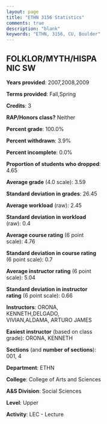 ```yaml
---
layout: page
title: "ETHN 3156 Statistics"
comments: true
description: "blank"
keywords: "ETHN, 3156, CU, Boulder"
--- 
```

<head>
<script src="https://ajax.googleapis.com/ajax/libs/jquery/2.1.3/jquery.min.js"></script>
<script src="https://dl.dropboxusercontent.com/s/pc42nxpaw1ea4o9/highcharts.js?dl=0"></script>
<!-- <script src="../assets/js/highcharts.js"></script> -->
<style type="text/css">@font-face {
	font-family: "Bebas Neue";
	src: url(https://www.filehosting.org/file/details/544349/BebasNeue%20Regular.otf) format("opentype");
	}
	h1.Bebas { 
		font-family: "Bebas Neue", Verdana, Tahoma;
	}
</style>
</head>
<body>
	<div id="container" style="float: right; width: 45%; height: 88%; margin-left: 2.5%; margin-right: 2.5%;"></div>
	<script language="JavaScript">
		$(document).ready(function() {
		var chart = {type: 'column'};
		var title = {text: 'Grade Distribution'};
		var xAxis = {categories: ['A','B','C','D','F'],crosshair: true};
		var yAxis = {min: 0,title: {text: 'Percentage'}};
		var tooltip = {headerFormat: '<center><b><span style="font-size:20px">{point.key}</span></b></center>',
		               pointFormat: '<td style="padding:0"><b>{point.y:.1f}%</b></td>',
		               footerFormat: '</table>',shared: true,useHTML: true};
		var plotOptions = {column: {pointPadding: 0.0,borderWidth: 0}};  
		var credits = {enabled: false};var series= [{name: 'Percent',data: [69.92,24.39,4.88,0.0,0.81,]}];
		var json = {};
		json.chart = chart;
		json.title = title;
		json.tooltip = tooltip;
		json.xAxis = xAxis;
		json.yAxis = yAxis;  
		json.series = series;
		json.plotOptions = plotOptions;  
		json.credits = credits;
		$('#container').highcharts(json);
	});
	</script>
</body>
			   
## FOLKLOR/MYTH/HISPANIC SW

**Years provided**: 2007,2008,2009

**Terms provided**: Fall,Spring

**Credits**: 3

**RAP/Honors class?** Neither

**Percent grade**: 100.0%

**Percent withdrawn**: 3.9%

**Percent incomplete**: 0.0%

**Proportion of students who dropped**: 4.65

**Average grade** (4.0 scale): 3.59

**Standard deviation in grades**: 26.45

**Average workload** (raw): 2.45

**Standard deviation in workload** (raw): 0.4

**Average course rating** (6 point scale): 4.76

**Standard deviation in course rating** (6 point scale): 0.7

**Average instructor rating** (6 point scale): 5.04

**Standard deviation in instructor rating** (6 point scale): 0.66

**Instructors**: ORONA, KENNETH,DELGADO, VIVIAN,ALDAMA, ARTURO JAMES

**Easiest instructor** (based on class grade): ORONA, KENNETH

**Sections** (and **number of sections**): 001, 4

**Department**: ETHN

**College**: College of Arts and Sciences

**A&S Division**: Social Sciences

**Level**: Upper

**Activity**: LEC - Lecture